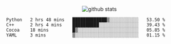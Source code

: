 <!-- <h1 align="center">Hello 👋 </h3> -->

<p align="center">
  <img src="https://github-readme-stats.vercel.app/api?username=syeehyn&hide=stars,prs,issues,contribs&count_private=true&hide_title=true" alt="github stats" />
</p>

<!--START_SECTION:waka-->
```text
Python   2 hrs 48 mins   █████████████▒░░░░░░░░░░░   53.50 % 
C++      2 hrs 4 mins    ██████████░░░░░░░░░░░░░░░   39.43 % 
Cocoa    18 mins         █▒░░░░░░░░░░░░░░░░░░░░░░░   05.85 % 
YAML     3 mins          ▒░░░░░░░░░░░░░░░░░░░░░░░░   01.15 % 
```
<!--END_SECTION:waka-->
